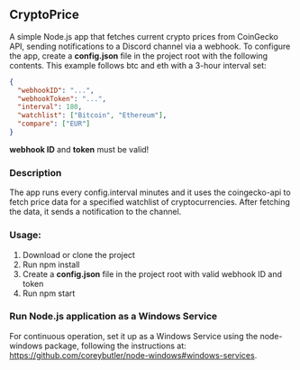 ## CryptoPrice
A simple Node.js app that fetches current crypto prices from CoinGecko API, sending notifications to a Discord channel via a webhook. 
To configure the app, create a **config.json** file in the project root with the following contents. This example follows btc and eth with a 3-hour interval set:

```json
{
  "webhookID": "...",
  "webhookToken": "...",
  "interval": 180,
  "watchlist": ["Bitcoin", "Ethereum"],
  "compare": ["EUR"]
}
```

__webhook ID__ and __token__ must be valid!

### Description
The app runs every config.interval minutes and it uses the coingecko-api to fetch price data for a specified watchlist of cryptocurrencies. 
After fetching the data, it sends a notification to the channel.

### Usage:

1. Download or clone the project
2. Run npm install
3. Create a **config.json** file in the project root with valid webhook ID and token
4. Run npm start

### Run Node.js application as a Windows Service

For continuous operation, set it up as a Windows Service using the node-windows package, following the instructions at: https://github.com/coreybutler/node-windows#windows-services.
